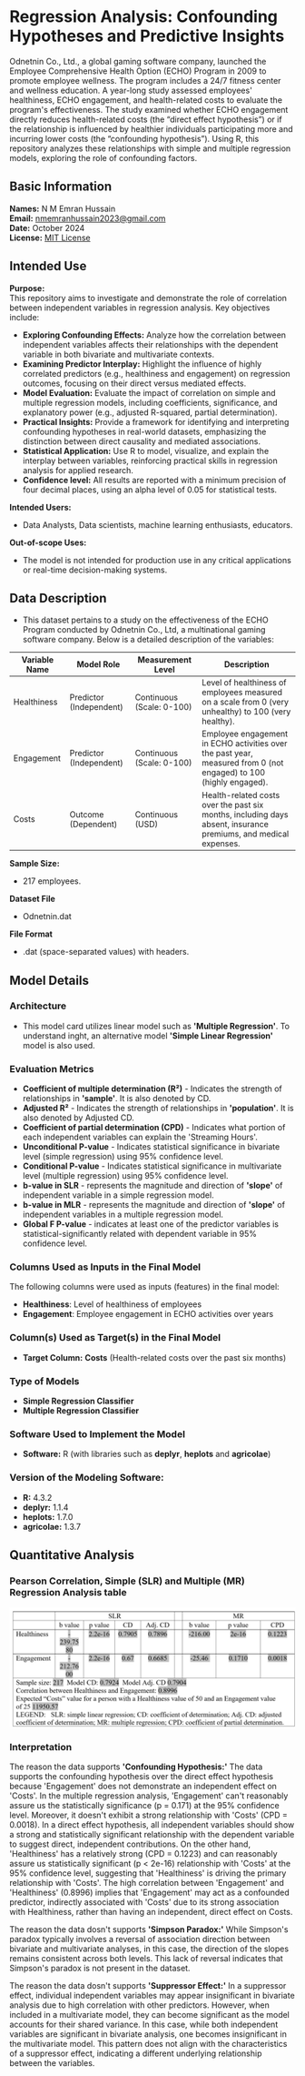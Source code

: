 # Regression Analysis: Confounding Hypotheses and Predictive Insights
Odnetnin Co., Ltd., a global gaming software company, launched the Employee Comprehensive Health Option (ECHO) Program in 2009 to promote employee wellness. The program includes a 24/7 fitness center and wellness education. A year-long study assessed employees' healthiness, ECHO engagement, and health-related costs to evaluate the program's effectiveness. The study examined whether ECHO engagement directly reduces health-related costs (the “direct effect hypothesis”) or if the relationship is influenced by healthier individuals participating more and incurring lower costs (the “confounding hypothesis”). Using R, this repository analyzes these relationships with simple and multiple regression models, exploring the role of confounding factors.

## Basic Information
**Names:** N M Emran Hussain  
**Email:** nmemranhussain2023@gmail.com  
**Date:** October 2024  
**License:** [MIT License](LICENSE)

## Intended Use
**Purpose:**  
This repository aims to investigate and demonstrate the role of correlation between independent variables in regression analysis. Key objectives include:  
- **Exploring Confounding Effects:** Analyze how the correlation between independent variables affects their relationships with the dependent variable in both bivariate and multivariate contexts.  
- **Examining Predictor Interplay:** Highlight the influence of highly correlated predictors (e.g., healthiness and engagement) on regression outcomes, focusing on their direct versus mediated effects.  
- **Model Evaluation:** Evaluate the impact of correlation on simple and multiple regression models, including coefficients, significance, and explanatory power (e.g., adjusted R-squared, partial determination).  
- **Practical Insights:** Provide a framework for identifying and interpreting confounding hypotheses in real-world datasets, emphasizing the distinction between direct causality and mediated associations.  
- **Statistical Application:** Use R to model, visualize, and explain the interplay between variables, reinforcing practical skills in regression analysis for applied research.  
- **Confidence level:** All results are reported with a minimum precision of four decimal places, using an alpha level of 0.05 for statistical tests.  

**Intended Users:**
- Data Analysts, Data scientists, machine learning enthusiasts, educators.

**Out-of-scope Uses:**
- The model is not intended for production use in any critical applications or real-time decision-making systems.

## Data Description
- This dataset pertains to a study on the effectiveness of the ECHO Program conducted by Odnetnin Co., Ltd, a multinational gaming software company. Below is a detailed description of the variables:

| **Variable Name**  | **Model Role**          | **Measurement Level**    | **Description**                                                                                                   |
|--------------------|-------------------------|--------------------------|-------------------------------------------------------------------------------------------------------------------|
| Healthiness        | Predictor (Independent) | Continuous (Scale: 0-100)| Level of healthiness of employees measured on a scale from 0 (very unhealthy) to 100 (very healthy).              |
| Engagement         | Predictor (Independent) | Continuous (Scale: 0-100)| Employee engagement in ECHO activities over the past year, measured from 0 (not engaged) to 100 (highly engaged). |
| Costs              | Outcome (Dependent)     | Continuous (USD)         | Health-related costs over the past six months, including days absent, insurance premiums, and medical expenses.   |

**Sample Size:**  
- 217 employees.

**Dataset File**  
- Odnetnin.dat

**File Format**  
- .dat (space-separated values) with headers.

## Model Details
### Architecture  
- This model card utilizes linear model such as **'Multiple Regression'**. To understand inght, an alternative model **'Simple Linear Regression'** model is also used.   

### Evaluation Metrics  
- **Coefficient of multiple determination (R²)** - Indicates the strength of relationships in **'sample'**. It is also denoted by CD.
- **Adjusted R²** - Indicates the strength of relationships in **'population'**. It is also denoted by Adjusted CD.
- **Coefficient of partial determination (CPD)** - Indicates what portion of each independent variables can explain the 'Streaming Hours'.
- **Unconditional P-value** - Indicates statistical significance in bivariate level (simple regression) using 95% confidence level.
- **Conditional P-value** - Indicates statistical significance in multivariate level (multiple regression) using 95% confidence level.
- **b-value in SLR** - represents the magnitude and direction of **'slope'** of independent variable in a simple regression model.
- **b-value in MLR** - represents the magnitude and direction of **'slope'** of independent variables in a multiple regression model.
- **Global F P-value** - indicates at least one of the predictor variables is statistical-significantly related with dependent variable in 95% confidence level.
  
### Columns Used as Inputs in the Final Model
The following columns were used as inputs (features) in the final model:
- **Healthiness**: Level of healthiness of employees
- **Engagement**: Employee engagement in ECHO activities over years

### Column(s) Used as Target(s) in the Final Model
- **Target Column:** **Costs** (Health-related costs over the past six months)

### Type of Models
* **Simple Regression Classifier**
* **Multiple Regression Classifier**

### Software Used to Implement the Model
- **Software:** R (with libraries such as **deplyr**, **heplots** and **agricolae**)

### Version of the Modeling Software: 
- **R:** 4.3.2
- **deplyr:** 1.1.4
- **heplots:** 1.7.0
- **agricolae:** 1.3.7

## Quantitative Analysis

### Pearson Correlation, Simple (SLR) and Multiple (MR) Regression Analysis table  

![Table of key findings](table_3.png)  

### Interpretation  

The reason the data supports **'Confounding Hypothesis:'** The data supports the confounding hypothesis over the direct effect hypothesis because 'Engagement' does not demonstrate an independent effect on 'Costs'. In the multiple regression analysis, 'Engagement' can't reasonably assure us the statistically significance (p = 0.171) at the 95% confidence level. Moreover, it doesn't exhibit a strong relationship with 'Costs' (CPD = 0.0018). In a direct effect hypothesis, all independent variables should show a strong and statistically significant relationship with the dependent variable to suggest direct, independent contributions. On the other hand, 'Healthiness' has a relatively strong (CPD = 0.1223) and can reasonably assure us statistically significant (p < 2e-16) relationship with 'Costs' at the 95% confidence level, suggesting that 'Healthiness' is driving the primary relationship with 'Costs'. The high correlation between 'Engagement' and 'Healthiness' (0.8996) implies that 'Engagement' may act as a confounded predictor, indirectly associated with 'Costs' due to its strong association with Healthiness, rather than having an independent, direct effect on Costs.

The reason the data dosn't supports **'Simpson Paradox:'** While Simpson's paradox typically involves a reversal of association direction between bivariate and multivariate analyses, in this case, the direction of the slopes remains consistent across both levels. This lack of reversal indicates that Simpson's paradox is not present in the dataset.

The reason the data dosn't supports **'Suppressor Effect:'** In a suppressor effect, individual independent variables may appear insignificant in bivariate analysis due to high correlation with other predictors. However, when included in a multivariate model, they can become significant as the model accounts for their shared variance. In this case, while both independent variables are significant in bivariate analysis, one becomes insignificant in the multivariate model. This pattern does not align with the characteristics of a suppressor effect, indicating a different underlying relationship between the variables.
